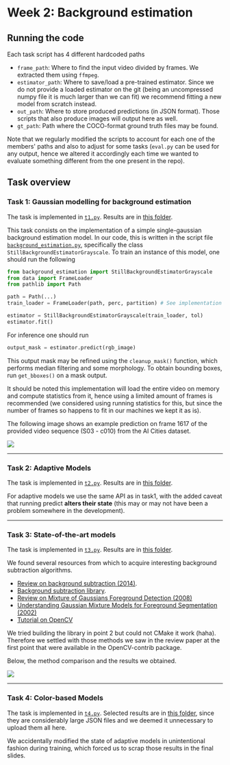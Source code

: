 # Week 2: Background estimation

## Running the code

Each task script has 4 different hardcoded paths

- ```frame_path```: Where to find the input video divided by frames. We
extracted them using ```ffmpeg```.
- ```estimator_path```: Where to save/load a pre-trained estimator. Since we
do not provide a loaded estimator on the git (being an uncompressed numpy file
it is much larger than we can fit) we recommend fitting a new model from scratch
instead.
- ```out_path```: Where to store produced predictions (in JSON format). Those
scripts that also produce images will output here as well.
- ```gt_path```: Path where the COCO-format ground truth files may be found.

Note that we regularly modified the scripts to account for each one of the 
members' paths and also to adjust for some tasks (```eval.py``` can be used for
any output, hence we altered it accordingly each time we wanted to evaluate
something different from the one present in the repo).

## Task overview

### Task 1: Gaussian modelling for background estimation

The task is implemented in [```t1.py```](./t1.py). Results are in
[this folder](./data/t1predicts).

This task consists on the implementation of a simple single-gaussian background
estimation model. In our code, this is written in the script file
[```background_estimation.py```](./background_estimation.py), specifically the
class ```StillBackgroundEstimatorGrayscale```. To train an instance of this
model, one should run the following

```python
from background_estimation import StillBackgroundEstimatorGrayscale
from data import FrameLoader
from pathlib import Path

path = Path(...)
train_loader = FrameLoader(path, perc, partition) # See implementation for details

estimator = StillBackgroundEstimatorGrayscale(train_loader, tol)
estimator.fit()
```

For inference one should run

```python
output_mask = estimator.predict(rgb_image)
```

This output mask may be refined using the ```cleanup_mask()``` function, which
performs median filtering and some morphology. To obtain bounding boxes, run
```get_bboxes()``` on a mask output.

It should be noted this implementation will load the entire video on memory and
compute statistics from it, hence using a limited amount of frames is
recommended (we considered using running statistics for this, but since the
number of frames so happens to fit in our machines we kept it as is).

The following image shows an example prediction on frame 1617 of the provided
video sequence (S03 - c010) from the AI Cities dataset.

![](./plots/t11_mask_predict.png)

---

### Task 2: Adaptive Models

The task is implemented in [```t2.py```](./t2.py). Results are in
[this folder](./data/t2predicts).

For adaptive models we use the same API as in task1, with the added caveat that
running predict **alters their state** (this may or may not have been a problem
somewhere in the development).


---

### Task 3: State-of-the-art models

The task is implemented in [```t3.py```](./t3.py). Results are in
[this folder](./data/t3predicts).

We found several resources from which to acquire interesting background
subtraction algorithms.

- [Review on background subtraction (2014)](https://d1wqtxts1xzle7.cloudfront.net/48563183/cviu2014sobral-with-cover-page-v2.pdf?Expires=1647912570&Signature=eBAVsFm93Xn~zMnL-xb-WeZrwcVflrN4~qPAenLDE8EdodZxmSJpxmSh2J66cvZQUwAdXMlmtOtcqskHYzCjbPBnhuZH61fvz95Q9TzkJQt~abRGysyfsBNDpiQ-OT0sFB6RCKfKzJNCf35ELKsZUcYDBtR3UAja10Bh2SNFAWWzrjuhidsRmltKm~fKS-4YUQgDRCPGxxbiBF-h8iB9PkgGkXnmFx1CiV9FgTA6fTGp8wISy1c4heyyz66JBGyfdIRpNSWFewKMADOd9outTPyVChGTJ~pbeh0GCyh3L4LvoRkCLNzvP3Ee4BrCul93DMHxDR3AmOngwEhEf7sLLQ__&Key-Pair-Id=APKAJLOHF5GGSLRBV4ZA).
- [Background subtraction library](https://github.com/andrewssobral/bgslibrary).
- [Review on Mixture of Gaussians Foreground Detection (2008)](https://hal.archives-ouvertes.fr/hal-00338206/document)
- [Understanding Gaussian Mixture Models for Foreground Segmentation (2002)](https://www.cse.psu.edu/~rtc12/CSE586Spring2010/papers/emBGsubtractAboutSandG.pdf)
- [Tutorial on OpenCV](https://docs.opencv.org/4.x/d1/dc5/tutorial_background_subtraction.html)

We tried building the library in point 2 but could not CMake it work (haha).
Therefore we settled with those methods we saw in the review paper at the first
point that were available in the OpenCV-contrib package.

Below, the method comparison and the results we obtained.

![](./plots/t31_comparison.png)

---

### Task 4: Color-based Models

The task is implemented in [```t4.py```](./t4.py). Selected results are in
[this folder](./data/t4predicts), since they are considerably large JSON files
and we deemed it unnecessary to upload them all here.

We accidentally modified the state of adaptive models in unintentional fashion
during training, which forced us to scrap those results in the final slides.